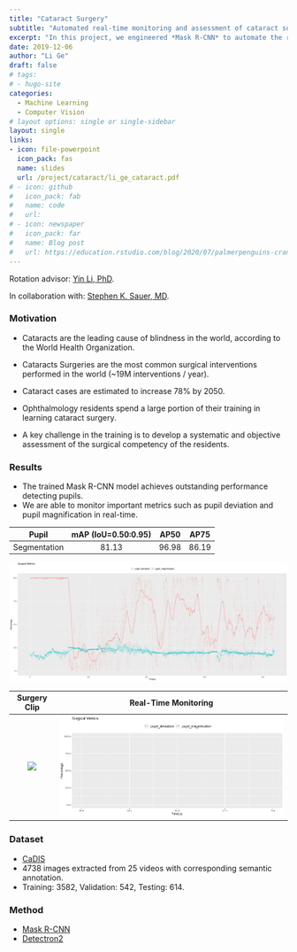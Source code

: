 ```yaml
---
title: "Cataract Surgery"
subtitle: "Automated real-time monitoring and assessment of cataract surgical videos."
excerpt: "In this project, we engineered *Mask R-CNN* to automate the real-time monitoring and assessment of cataract surgical videos."
date: 2019-12-06
author: "Li Ge"
draft: false
# tags:
# - hugo-site
categories:
  - Machine Learning
  - Computer Vision
# layout options: single or single-sidebar
layout: single
links:
- icon: file-powerpoint
  icon_pack: fas
  name: slides
  url: /project/cataract/li_ge_cataract.pdf
# - icon: github
#   icon_pack: fab
#   name: code
#   url: 
# - icon: newspaper
#   icon_pack: far
#   name: Blog post
#   url: https://education.rstudio.com/blog/2020/07/palmerpenguins-cran/
---
```


Rotation advisor: [Yin Li, PhD](https://www.biostat.wisc.edu/~yli/).

In collaboration with: [Stephen K. Sauer, MD](https://www.uwhealth.org/providers/stephen-k-sauer-md).

### Motivation

* Cataracts are the leading cause of blindness in the world, according to the World Health Organization.

* Cataracts Surgeries are the most common surgical interventions performed in the world (~19M interventions / year).

* Cataract cases are estimated to increase 78% by 2050. 

* Ophthalmology residents spend a large portion of their training in learning cataract surgery. 

* A key challenge in the training is to develop a systematic and objective assessment of the surgical competency of the residents. 

### Results

* The trained Mask R-CNN model achieves outstanding performance detecting pupils.
* We are able to monitor important metrics such as pupil deviation and pupil magnification in real-time. 

Pupil | mAP (IoU=0.50:0.95) | AP50 | AP75
:---:|:---:|:---:|:---:|
Segmentation |81.13 |96.98 |86.19 |


![Full Video Metrics](surgical_metrics_vis_2.png)

Surgery Clip               |  Real-Time Monitoring
:-------------------------:|:-------------------------:
![](surgery_clip.gif)  |  ![](real_time_monitoring.gif)

### Dataset 

* [CaDIS](https://cataracts.grand-challenge.org/CaDIS/)
* 4738 images extracted from 25 videos with corresponding semantic annotation.
* Training: 3582, Validation: 542, Testing: 614. 

### Method

* [Mask R-CNN](https://arxiv.org/abs/1703.06870)
* [Detectron2](https://github.com/facebookresearch/detectron2)




